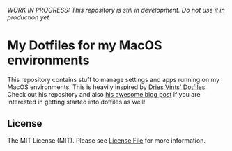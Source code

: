*WORK IN PROGRESS: This repository is still in development. Do not use it in production yet*

My Dotfiles for my MacOS environments
===

This repository contains stuff to manage settings and apps running on my MacOS environments. This is heavily inspired by [Dries Vints' Dotfiles](https://github.com/driesvints/dotfiles). Check out his repository and also [his awesome blog post](https://medium.com/@driesvints/getting-started-with-dotfiles-76bf046d035c) if you are interested in getting started into dotfiles as well!

License
---
The MIT License (MIT). Please see [License File](LICENSE) for more information.
